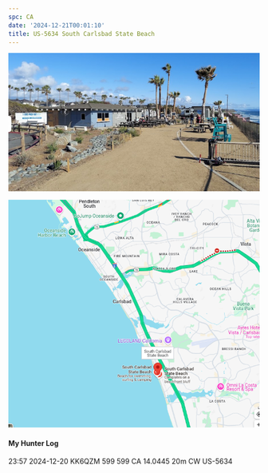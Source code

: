 ```yaml
---
spc: CA
date: '2024-12-21T00:01:10'
title: US-5634 South Carlsbad State Beach
---
```


![pasted_image001.png](/static/pasted_image001_0053.png)

![pasted_image.png](/static/pasted_image_0061.png)


#### My Hunter Log
23:57     2024-12-20 KK6QZM    599    599    CA    14.0445    20m    CW    US-5634